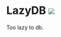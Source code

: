 LazyDB [![](https://jitpack.io/v/me.googas/lazy-db.svg)](https://jitpack.io/#me.googas/lazy-db)
===

Too lazy to db.